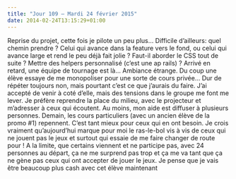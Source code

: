 ```yaml
---
title: "Jour 109 — Mardi 24 février 2015"
date: 2014-02-24T13:15:29+01:00
---
```



Reprise du projet, cette fois je pilote un peu plus… Difficile
d’ailleurs: quel chemin prendre ? Celui qui avance dans la feature vers
le fond, ou celui qui avance large et rend le peu déjà fait jolie ?
Faut-il aborder le CSS tout de suite ? Mettre des helpers personnalisé
(c’est une ap rails) ? Arrivé en retard, une équipe de tournage est là…
Ambiance étrange. Du coup une élève essaye de me monopoliser pour une
sorte de cours privée… Dur de répéter toujours non, mais pourtant c’est
ce que j’aurais du faire. J’ai accepté de venir à coté d’elle, mais des
tensions dans le groupe me font me lever. Je préfère reprendre la place
du milieu, avec le projecteur et m’adresser à ceux qui écoutent. Au
moins, mon aide est diffuser à plusieurs personnes. Demain, les cours
particuliers (avec un ancien élève de la promo \#1) repennent. C’est
tant mieux pour ceux qui en ont besoin. Je crois vraiment qu’aujourd’hui
marque pour moi le ras-le-bol vis à vis de ceux qui ne jouent pas le
jeux et surtout qui essaie de me faire changer de route pour ! A la
limite, que certains viennent et ne participe pas, avec 24 personnes au
départ, ça ne me surprend pas trop et ça me va tant que ça ne gène pas
ceux qui ont accepter de jouer le jeux. Je pense que je vais être
beaucoup plus cash avec cet élève maintenant


